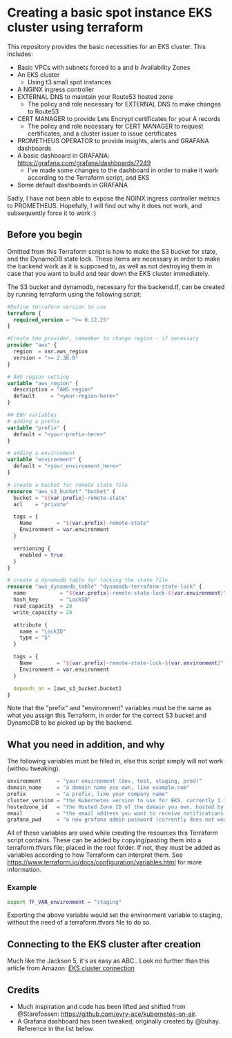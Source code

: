 # Creating a basic spot instance EKS cluster using terraform

This repository provides the basic necessities for an EKS cluster. This includes:

- Basic VPCs with subnets forced to a and b Availability Zones
- An EKS cluster
  - Using t3.small spot instances
- A NGINX ingress controller
- EXTERNAL DNS to maintain your Route53 hosted zone
  - The policy and role necessary for EXTERNAL DNS to make changes to Route53
- CERT MANAGER to provide Lets Encrypt certificates for your A records
  - The policy and role necessary for CERT MANAGER to request certificates, and a cluster issuer to issue certificates
- PROMETHEUS OPERATOR to provide insights, alerts and GRAFANA dashboards
- A basic dashboard in GRAFANA: <https://grafana.com/grafana/dashboards/7249>
  - I've made some changes to the dashboard in order to make it work according to the Terraform script, and EKS
- Some default dashboards in GRAFANA

Sadly, I have not been able to expose the NGINX ingress controller metrics to PROMETHEUS. Hopefully, I will find out why it does not work, and subsequently force it to work :)

## Before you begin

Omitted from this Terraform script is how to make the S3 bucket for state, and the DynamoDB state lock. These items are necessary in order to make the backend work as it is supposed to, as well as not destroying them in case that you want to build and tear down the EKS cluster immediately.

The S3 bucket and dynamodb, necessary for the backend.tf, can be created by running terraform using the following script:

```terraform
#Define terraform version to use
terraform {
  required_version = ">= 0.12.25"
}

#Create the provider, remember to change region - if necessary
provider "aws" {
  region  = var.aws_region
  version = ">= 2.38.0"
}

# AWS region setting
variable "aws_region" {
  description = "AWS region"
  default     = "<your-region-here>"
}

## ENV variables
# adding a prefix
variable "prefix" {
  default = "<your-prefix-here>"
}

# adding a environment
variable "environment" {
  default = "<your_environment_here>"
}

# create a bucket for remote state file
resource "aws_s3_bucket" "bucket" {
  bucket = "${var.prefix}-remote-state"
  acl    = "private"

  tags = {
    Name        = "${var.prefix}-remote-state"
    Environment = var.environment
  }

  versioning {
    enabled = true
  }
}

# create a dynamodb table for locking the state file
resource "aws_dynamodb_table" "dynamodb-terraform-state-lock" {
  name           = "${var.prefix}-remote-state-lock-${var.environment}"
  hash_key       = "LockID"
  read_capacity  = 20
  write_capacity = 20

  attribute {
    name = "LockID"
    type = "S"
  }

  tags = {
    Name        = "${var.prefix}-remote-state-lock-${var.environment}"
    Environment = var.environment
  }

  depends_on = [aws_s3_bucket.bucket]
}

```

Note that the "prefix" and "environment" variables must be the same as what you assign this Terraform, in order for the correct S3 bucket and DynamoDB to be picked up by the backend.

## What you need in addition, and why

The following variables must be filled in, else this script simply will not work (withou tweaking).

```terraform
environment     = "your environment (dev, test, staging, prod)"
domain_name     = "a domain name you own, like example.com"
prefix          = "a prefix, like your company name"
cluster_version = "the Kubernetes version to use for EKS, currently 1.16 is the highest"
hostedzone_id   = "the Hosted Zone ID of the domain you own, hosted by Amazon using Route53"
email           = "the email address you want to receive notifications regarding lets encrypt certificates"
grafana_pwd     = "a new grafana admin password (currently does not work.. always reverts to default password of the operator)"
```

All of these variables are used while creating the resources this Terraform script contains. These can be added by copying/pasting them into a terraform.tfvars file; placed in the root folder. If not, they must be added as variables according to how Terraform can interpret them. See <https://www.terraform.io/docs/configuration/variables.html> for more information.

### Example

```bash
export TF_VAR_environment = "staging"
```

Exporting the above variable would set the environment variable to staging, without the need of a terraform.tfvars file to do so.

## Connecting to the EKS cluster after creation

Much like the Jackson 5, it's as easy as ABC.. Look no further than this article from Amazon:
[EKS cluster connection](https://aws.amazon.com/premiumsupport/knowledge-center/eks-cluster-connection/)

## Credits

- Much inspiration and code has been lifted and shifted from @Starefossen: <https://github.com/evry-ace/kubernetes-on-air>.
- A Grafana dashboard has been tweaked, originally created by @buhay. Reference in the list below.
